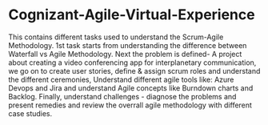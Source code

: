 # Cognizant-Agile-Virtual-Experience
This contains different tasks used to understand the Scrum-Agile Methodology. 1st task starts from understanding the difference between Waterfall vs Agile Methodology. Next the problem is defined- A project about creating a video conferencing app for interplanetary communication, we go on to create user stories, define &amp; assign scrum roles and understand the different ceremonies, Understand different agile tools like: Azure Devops and Jira and understand Agile concepts like Burndown charts and  Backlog. Finally, understand challenges - diagnose the problems and present remedies and review the overrall agile methodology with different case studies.
